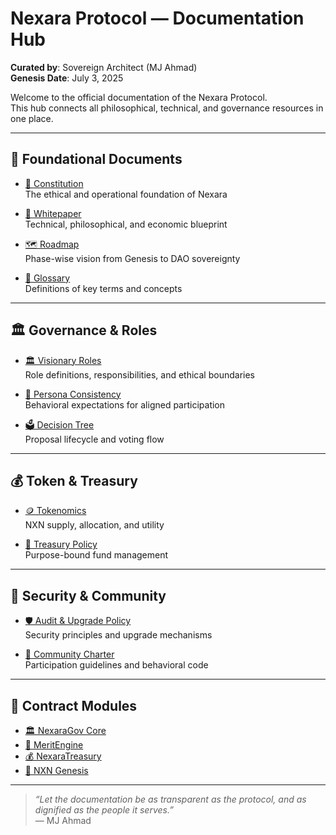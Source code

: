 # Nexara Protocol — Documentation Hub

**Curated by**: Sovereign Architect (MJ Ahmad)  
**Genesis Date**: July 3, 2025

Welcome to the official documentation of the Nexara Protocol.  
This hub connects all philosophical, technical, and governance resources in one place.

---

## 🧭 Foundational Documents

- [📜 Constitution](constitution.md)  
  The ethical and operational foundation of Nexara

- [🧬 Whitepaper](whitepaper.md)  
  Technical, philosophical, and economic blueprint

- [🗺️ Roadmap](roadmap.md)  
  Phase-wise vision from Genesis to DAO sovereignty

- [📘 Glossary](glossary.md)  
  Definitions of key terms and concepts

---

## 🏛️ Governance & Roles

- [🏛️ Visionary Roles](visionary-roles.md)  
  Role definitions, responsibilities, and ethical boundaries

- [🧠 Persona Consistency](behavior/persona-consistency.md)  
  Behavioral expectations for aligned participation

- [🗳️ Decision Tree](../governance/decision-tree.md)  
  Proposal lifecycle and voting flow

---

## 💰 Token & Treasury

- [🪙 Tokenomics](tokenomics.md)  
  NXN supply, allocation, and utility

- [💼 Treasury Policy](../nexara-treasury/README.md)  
  Purpose-bound fund management

---

## 🔐 Security & Community

- [🛡️ Audit & Upgrade Policy](audit-policy.md)  
  Security principles and upgrade mechanisms

- [🤝 Community Charter](community-charter.md)  
  Participation guidelines and behavioral code

---

## 🧾 Contract Modules

- [🏛️ NexaraGov Core](../nexaragov-core/README.md)
- [🧠 MeritEngine](../merit-engine/README.md)
- [💰 NexaraTreasury](../nexara-treasury/README.md)
- [🧬 NXN Genesis](../nxn-genesis/README.md)

---

> _“Let the documentation be as transparent as the protocol, and as dignified as the people it serves.”_  
> — MJ Ahmad
